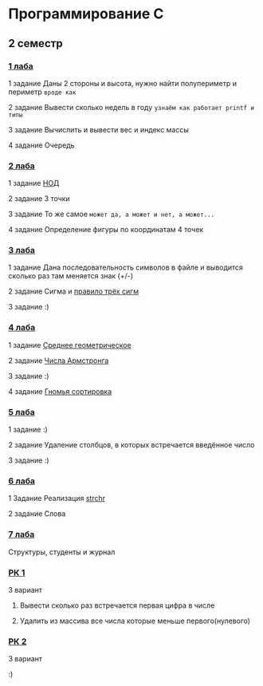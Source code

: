 # Программирование C
 ## 2 семестр
 
 ### [1 лаба](https://github.com/demonblo/ProgrammingC/tree/main/Lab_01)
 1 задание 
 Даны 2 стороны и высота, нужно найти полупериметр и периметр `вроде как`
 
 2 задание
 Вывести сколько недель в году `узнаём как работает printf и типы`
 
 3 задание
 Вычислить и вывести вес и индекс массы
 
 4 задание 
 Очередь
 
 ### [2 лаба](https://github.com/demonblo/ProgrammingC/tree/main/Lab_02)
 1 задание 
 [НОД](https://ru.wikipedia.org/wiki/Наибольший_общий_делитель)
 
 2 задание
 3 точки
 
 3 задание
 То же самое `может да, а может и нет, а может...`
 
 4 задание
 Определение фигуры по координатам 4 точек


 ### [3 лаба](https://github.com/demonblo/ProgrammingC/tree/main/Lab_03)
 1 задание
 Дана последовательность символов в файле и выводится сколько раз там меняется знак (+/-)
 
 2 задание
 Сигма и [правило трёх сигм](https://wiki.loginom.ru/articles/3-sigma-rule.html)
 
 3 задание
 :)
 
 ### [4 лаба](https://github.com/demonblo/ProgrammingC/tree/main/Lab_04)
 1 задание
 [Cреднее геометрическое](https://ru.wikipedia.org/wiki/Среднее_геометрическое)
 
 2 задание
 [Числа Армстронга](https://ru.wikipedia.org/wiki/Число_Армстронга)
 
 3 задание
 :)
 
 4 задание
 [Гномья сортировка](https://ru.wikipedia.org/wiki/Гномья_сортировка)

 ### [5 лаба](https://github.com/demonblo/ProgrammingC/tree/main/Lab_05)
 1 задание
 :)
 
 2 задание
 Удаление столбцов, в которых встречается введённое число
 
 3 задание
 :)
 
 ### [6 лаба](https://github.com/demonblo/ProgrammingC/tree/main/Lab_06)
 1 Задание
 Реализация [strchr](http://all-ht.ru/inf/prog/c/func/strchr.html)
 
 2 задание
 Слова
 
 ### [7 лаба](https://github.com/demonblo/ProgrammingC/tree/main/Lab_07)
 Структуры, студенты и журнал
 
 ### [РК 1](https://github.com/demonblo/ProgrammingC/tree/main/RK_01)
 3 вариант
 
 1) Вывeсти сколько раз встречается первая цифра в числе
 
 2) Удалить из массива все числа которые меньше первого(нулевого)
 
 ### [РК 2](https://github.com/demonblo/ProgrammingC/tree/main/RK_02)
 3 вариант
 
 :)


